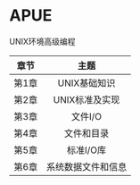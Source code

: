 # APUE

UNIX环境高级编程

|   章节    |   主题    |
|:--------:|:---------:|
|   第1章   |   UNIX基础知识  |
|   第2章   |   UNIX标准及实现 |
|   第3章   |   文件I/O |
|   第4章   |   文件和目录  |
|   第5章   |   标准I/O库   |
|   第6章   |   系统数据文件和信息  |